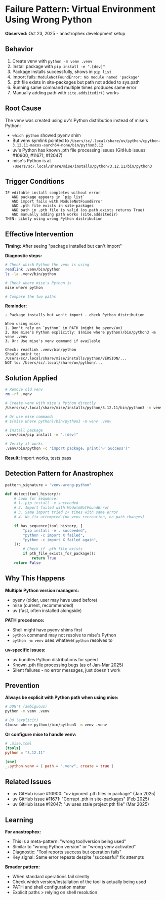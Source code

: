 # Failure Pattern: Virtual Environment Using Wrong Python

**Observed:** Oct 23, 2025 - anastrophex development setup

## Behavior

1. Create venv with `python -m venv .venv`
2. Install package with `pip install -e ".[dev]"`
3. Package installs successfully, shows in `pip list`
4. Import fails: `ModuleNotFoundError: No module named 'package'`
5. .pth file exists in site-packages but path not added to sys.path
6. Running same command multiple times produces same error
7. Manually adding path with `site.addsitedir()` works

## Root Cause

The venv was created using uv's Python distribution instead of mise's Python:
- `which python` showed pyenv shim
- But venv symlink pointed to `/Users/sc/.local/share/uv/python/cpython-3.12.11-macos-aarch64-none/bin/python3.12`
- uv's Python has known .pth file processing issues (GitHub issues #10900, #11671, #12047)
- mise's Python is at `/Users/sc/.local/share/mise/installs/python/3.12.11/bin/python3`

## Trigger Conditions

```
IF editable install completes without error
   AND package appears in `pip list`
   AND import fails with ModuleNotFoundError
   AND .pth file exists in site-packages
   AND path in .pth file is valid (os.path.exists returns True)
   AND manually adding path works (site.addsitedir)
THEN: Likely using wrong Python distribution
```

## Effective Intervention

**Timing:** After seeing "package installed but can't import"

**Diagnostic steps:**
```bash
# Check which Python the venv is using
readlink .venv/bin/python
ls -la .venv/bin/python

# Check where mise's Python is
mise where python

# Compare the two paths
```

**Reminder:**
```
⚠️ Package installs but won't import - check Python distribution

When using mise:
1. Don't rely on `python` in PATH (might be pyenv/uv)
2. Use mise's Python explicitly: $(mise where python)/bin/python3 -m venv .venv
3. Or: Use mise's venv command if available

Check: readlink .venv/bin/python
Should point to: /Users/sc/.local/share/mise/installs/python/VERSION/...
NOT to: /Users/sc/.local/share/uv/python/...
```

## Solution Applied

```bash
# Remove old venv
rm -rf .venv

# Create venv with mise's Python directly
/Users/sc/.local/share/mise/installs/python/3.12.11/bin/python3 -m venv .venv

# Or use mise command:
# $(mise where python)/bin/python3 -m venv .venv

# Install package
.venv/bin/pip install -e ".[dev]"

# Verify it works
.venv/bin/python -c "import package; print('✅ Success')"
```

**Result:** Import works, tests pass

## Detection Pattern for Anastrophex

```python
pattern_signature = "venv-wrong-python"

def detect(tool_history):
    # Look for sequence:
    # 1. pip install -e succeeded
    # 2. Import failed with ModuleNotFoundError
    # 3. Same import tried 2+ times with same error
    # 4. No fix attempted (no venv recreation, no path changes)

    if has_sequence(tool_history, [
        "pip install -e . succeeded",
        "python -c import X failed",
        "python -c import X failed again",
    ]):
        # Check if .pth file exists
        if pth_file_exists_for_package():
            return True
    return False
```

## Why This Happens

**Multiple Python version managers:**
- pyenv (older, user may have used before)
- mise (current, recommended)
- uv (fast, often installed alongside)

**PATH precedence:**
- Shell might have pyenv shims first
- `python` command may not resolve to mise's Python
- `python -m venv` uses whatever `python` resolves to

**uv-specific issues:**
- uv bundles Python distributions for speed
- Known .pth file processing bugs (as of Jan-Mar 2025)
- Silent failures - no error messages, just doesn't work

## Prevention

**Always be explicit with Python path when using mise:**

```bash
# DON'T (ambiguous)
python -m venv .venv

# DO (explicit)
$(mise where python)/bin/python3 -m venv .venv
```

**Or configure mise to handle venv:**

```toml
# .mise.toml
[tools]
python = "3.12.11"

[env]
_.python.venv = { path = ".venv", create = true }
```

## Related Issues

- uv GitHub issue #10900: "uv ignored .pth files in package" (Jan 2025)
- uv GitHub issue #11671: "Corrupt .pth in site-packages" (Feb 2025)
- uv GitHub issue #12047: "uv uses stale project pth file" (Mar 2025)

## Learning

**For anastrophex:**
- This is a meta-pattern: "wrong tool/version being used"
- Similar to "wrong Python version" or "wrong venv activated"
- Diagnostic: "Tool reports success but operation fails"
- Key signal: Same error repeats despite "successful" fix attempts

**Broader pattern:**
- When standard operations fail silently
- Check which version/installation of the tool is actually being used
- PATH and shell configuration matter
- Explicit paths > relying on shell resolution
